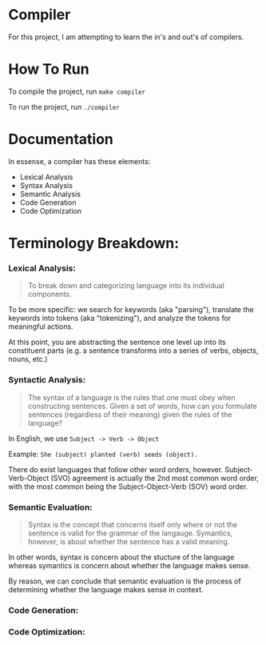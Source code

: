 # Compiler

For this project, I am attempting to learn the in's and out's of compilers.

# How To Run

To compile the project, run `make compiler`

To run the project, run `./compiler`

# Documentation

In essense, a compiler has these elements: 

- Lexical Analysis
- Syntax Analysis
- Semantic Analysis
- Code Generation
- Code Optimization

# Terminology Breakdown:

### Lexical Analysis:

> To break down and categorizing language into its individual components. 

To be more specific: we search for keywords (aka "parsing"), translate the keywords into tokens (aka "tokenizing"), and analyze the tokens for meaningful actions. 

At this point, you are abstracting the sentence one level up into its constituent parts (e.g. a sentence transforms into a series of verbs, objects, nouns, etc.)

### Syntactic Analysis:

> The syntax of a language is the rules that one must obey when constructing sentences. Given a set of words, how can you formulate sentences (regardless of their meaning) given the rules of the language?

In English, we use `Subject -> Verb -> Object`

Example: `She (subject) planted (verb) seeds (object).`

There do exist languages that follow other word orders, however. Subject-Verb-Object (SVO) agreement is actually the 2nd most common word order, with the most common being the Subject-Object-Verb (SOV) word order.


### Semantic Evaluation: 

> Syntax is the concept that concerns itself only where or not the sentence is valid for the grammar of the langauge. Symantics, however, is about whether the sentence has a valid meaning. 

In other words, syntax is concern about the stucture of the language whereas symantics is concern about whether the language makes sense. 

By reason, we can conclude that semantic evaluation is the process of determining whether the language makes sense in context. 

### Code Generation:

### Code Optimization:

